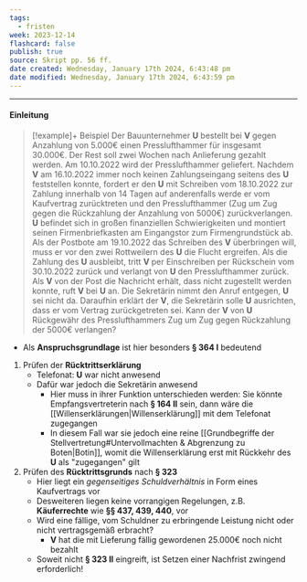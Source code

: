 ```yaml
---
tags:
  - fristen
week: 2023-12-14
flashcard: false
publish: true
source: Skript pp. 56 ff.
date created: Wednesday, January 17th 2024, 6:43:48 pm
date modified: Wednesday, January 17th 2024, 6:43:59 pm
---
```

***
#### Einleitung

> [!example]+ Beispiel 
> Der Bauunternehmer **U** bestellt bei **V** gegen Anzahlung von 5.000€ einen Presslufthammer für insgesamt 30.000€. Der Rest soll zwei Wochen nach Anlieferung gezahlt werden. Am 10.10.2022 wird der Presslufthammer geliefert. Nachdem **V** am 16.10.2022 immer noch keinen Zahlungseingang seitens des **U** feststellen konnte, fordert er den **U** mit Schreiben vom 18.10.2022 zur Zahlung innerhalb von 14 Tagen auf anderenfalls werde er vom Kaufvertrag zurücktreten und den Presslufthammer (Zug um Zug gegen die Rückzahlung der Anzahlung von 5000€) zurückverlangen. **U** befindet sich in großen finanziellen Schwierigkeiten und montiert seinen Firmenbriefkasten am Eingangstor zum Firmengrundstück ab. Als der Postbote am 19.10.2022 das Schreiben des **V** überbringen will, muss er vor den zwei Rottweilern des **U** die Flucht ergreifen. Als die Zahlung des **U** ausbleibt, tritt **V** per Einschreiben per Rückschein vom 30.10.2022 zurück und verlangt von **U** den Presslufthammer zurück. Als **V** von der Post die Nachricht erhält, dass nicht zugestellt werden konnte, ruft **V** bei **U** an. Die Sekretärin nimmt den Anruf entgegen, **U** sei nicht da. Daraufhin erklärt der **V**, die Sekretärin solle **U** ausrichten, dass er vom Vertrag zurückgetreten sei. Kann der **V** von **U** Rückgewähr des Presslufthammers Zug um Zug gegen Rückzahlung der 5000€ verlangen?

- Als **Anspruchsgrundlage** ist hier besonders **§ 364 I** bedeutend

1. Prüfen der **Rücktrittserklärung**
	- Telefonat: **U** war nicht anwesend
	- Dafür war jedoch die Sekretärin anwesend
		- Hier muss in ihrer Funktion unterschieden werden: Sie könnte Empfangsvertreterin nach **§ 164 II** sein, dann wäre die [[Willenserklärungen|Willenserklärung]] mit dem Telefonat zugegangen
		- In diesem Fall war sie jedoch eine reine [[Grundbegriffe der Stellvertretung#Untervollmachten & Abgrenzung zu Boten|Botin]], womit die Willenserklärung erst mit Rückkehr des **U** als "zugegangen" gilt
2. Prüfen des **Rücktrittsgrunds** nach **§ 323**
	- Hier liegt ein *gegenseitiges Schuldverhältnis* in Form eines Kaufvertrags vor
	- Desweiteren liegen keine vorrangigen Regelungen, z.B. **Käuferrechte** wie **§§ 437, 439, 440**, vor
	- Wird eine fällige, vom Schuldner zu erbringende Leistung nicht oder nicht vertragsgemäß erbracht?
		- **V** hat die mit Lieferung fällig gewordenen 25.000€ noch nicht bezahlt
	- Soweit nicht **§ 323 II** eingreift, ist Setzen einer Nachfrist zwingend erforderlich!